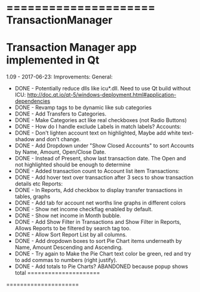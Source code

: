 =====================
TransactionManager
=====================

Transaction Manager app implemented in Qt
=====================
1.09 - 2017-06-23:
Improvements:
General:
- DONE  - Potentially reduce dlls like icu*.dll. Need to use Qt build without ICU:
            http://doc.qt.io/qt-5/windows-deployment.html#application-dependencies
- DONE  - Revamp tags to be dynamic like sub categories
- DONE  - Add Transfers to Categories.
- DONE  - Make Categories act like real checkboxes (not Radio Buttons)
- DONE  - How do I handle exclude Labels in match labels?
Accounts:
- DONE  - Don't lighten account text on highlighted, Maybe add white text-shadow and don't change.
- DONE  - Add Dropdown under "Show Closed Accounts" to sort Accounts by Name, Amount, Open/Close Date.
- DONE  - Instead of Present, show last transaction date. The Open and not highlighted should be enough to determine
- DONE  - Added transaction count to Account list item
Transactions:
- DONE  - Add hover text over transaction after 3 secs to show transaction details etc
Reports:
- DONE 	- In Reports, Add checkbox to display transfer transactions in tables, graphs
- DONE 	- Add tab for account net worths line graphs in different colors
- DONE  - Show net income checkflag enabled by default.
- DONE  - Show net income in Month bubble.
- DONE  - Add Show Filter in Transactions and Show Filter in Reports, Allows Reports to be filtered by search tag too.
- DONE  - Allow Sort Report List by all columns.
- DONE  - Add dropdown boxes to sort Pie Chart items underneath by Name, Amount Descending and Ascending.
- DONE  - Try again to Make the Pie Chart text color be green, red and try to add commas to numbers (right justify).
- DONE  - Add totals to Pie Charts? ABANDONED because popup shows total
=====================

=====================
